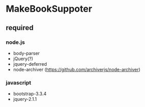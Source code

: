 # MakeBookSuppoter
## required

### node.js
+ body-parser
+ jQuery(?)
+ jquery-deferred
+ node-archiver (https://github.com/archiverjs/node-archiver)

### javascript
+ bootstrap-3.3.4
+ jquery-2.1.1
